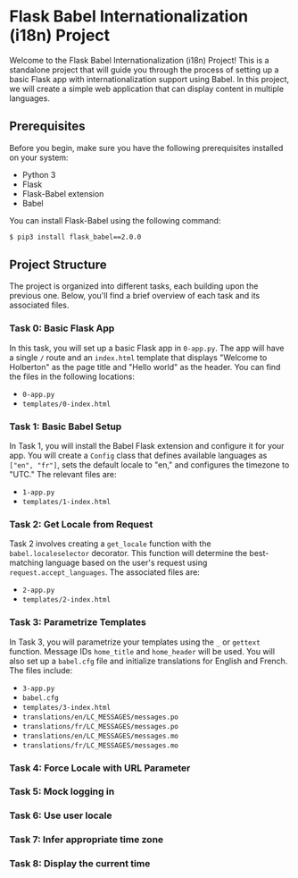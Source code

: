 # Flask Babel Internationalization (i18n) Project

Welcome to the Flask Babel Internationalization (i18n) Project! This is a standalone project that will guide you through the process of setting up a basic Flask app with internationalization support using Babel. In this project, we will create a simple web application that can display content in multiple languages.

## Prerequisites

Before you begin, make sure you have the following prerequisites installed on your system:

- Python 3
- Flask
- Flask-Babel extension
- Babel

You can install Flask-Babel using the following command:

```bash
$ pip3 install flask_babel==2.0.0
```

## Project Structure

The project is organized into different tasks, each building upon the previous one. Below, you'll find a brief overview of each task and its associated files.

### Task 0: Basic Flask App

In this task, you will set up a basic Flask app in `0-app.py`. The app will have a single `/` route and an `index.html` template that displays "Welcome to Holberton" as the page title and "Hello world" as the header. You can find the files in the following locations:

- `0-app.py`
- `templates/0-index.html`

### Task 1: Basic Babel Setup

In Task 1, you will install the Babel Flask extension and configure it for your app. You will create a `Config` class that defines available languages as `["en", "fr"]`, sets the default locale to "en," and configures the timezone to "UTC." The relevant files are:

- `1-app.py`
- `templates/1-index.html`

### Task 2: Get Locale from Request

Task 2 involves creating a `get_locale` function with the `babel.localeselector` decorator. This function will determine the best-matching language based on the user's request using `request.accept_languages`. The associated files are:

- `2-app.py`
- `templates/2-index.html`

### Task 3: Parametrize Templates

In Task 3, you will parametrize your templates using the `_` or `gettext` function. Message IDs `home_title` and `home_header` will be used. You will also set up a `babel.cfg` file and initialize translations for English and French. The files include:

- `3-app.py`
- `babel.cfg`
- `templates/3-index.html`
- `translations/en/LC_MESSAGES/messages.po`
- `translations/fr/LC_MESSAGES/messages.po`
- `translations/en/LC_MESSAGES/messages.mo`
- `translations/fr/LC_MESSAGES/messages.mo`

### Task 4: Force Locale with URL Parameter
### Task 5: Mock logging in
### Task 6: Use user locale
### Task 7: Infer appropriate time zone
### Task 8: Display the current time